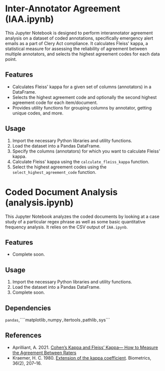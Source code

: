 # Inter-Annotator Agreement (IAA.ipynb)

This Jupyter Notebook is designed to perform interannotator agreement analysis on a dataset of coded annotations, specifically emergency alert emails as a part of Clery Act compliance. It calculates Fleiss' kappa, a statistical measure for assessing the reliability of agreement between multiple annotators, and selects the highest agreement codes for each data point.

## Features

- Calculates Fleiss' kappa for a given set of columns (annotators) in a DataFrame.
- Selects the highest agreement code and optionally the second highest agreement code for each item/document.
- Provides utility functions for grouping columns by annotator, getting unique codes, and more.

## Usage

1. Import the necessary Python libraries and utility functions.
2. Load the dataset into a Pandas DataFrame.
3. Specify the columns (annotators) for which you want to calculate Fleiss' kappa.
4. Calculate Fleiss' kappa using the `calculate_fleiss_kappa` function.
5. Select the highest agreement codes using the `select_highest_agreement_code` function.

# Coded Document Analysis (analysis.ipynb)
This Jupyter Notebook analyzes the coded documents by looking at a case study of a particular regex phrase as well as some basic quantitative frequency analysis. It relies on the CSV output of ```IAA.ipynb```.

## Features
- Complete soon. 

## Usage 
1. Import the necessary Python libraries and utility functions.
2. Load the dataset into a Pandas DataFrame.
3. Complete soon. 

## Dependencies

```pandas```,````matplotlib```,```numpy```,```itertools```,```pathlib```,```sys```

## References

- Aprilliant, A. 2021. [Cohen’s Kappa and Fleiss’ Kappa— How to Measure the Agreement Between Raters](https://audhiaprilliant.medium.com/cohens-kappa-and-fleiss-kappa-how-to-measure-the-agreement-between-raters-9ec12edef121)
- Kraemer, H. C. 1980. [Extension of the kappa coefficient](https://pubmed.ncbi.nlm.nih.gov/7190852/). Biometrics, 36(2), 207–16.
